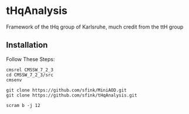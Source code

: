 tHqAnalysis
=======

Framework of the tHq group of Karlsruhe, much credit from the ttH group

## Installation
Follow These Steps:

    cmsrel CMSSW_7_2_3
    cd CMSSW_7_2_3/src
    cmsenv

    git clone https://github.com/sfink/MiniAOD.git
    git clone https://github.com/sfink/tHqAnalysis.git
    
    scram b -j 12
